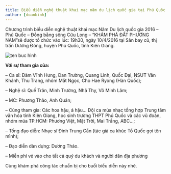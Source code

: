 ```yaml
---
title: Biểu diễn nghệ thuật khai mạc năm du lịch quốc gia tại Phú Quôc
author: [doanbinh]
---
```


Chương trình biểu diễn nghệ thuật khai mạc Năm Du lịch quốc gia 2016 – Phú Quốc – Đồng bằng sông Cửu Long – “KHÁM PHÁ ĐẤT PHƯƠNG NAM”sẽ được tổ chức vào  lúc: 19h30, ngày 10/4/2016 tại Sân bay cũ, thị trấn Dương Đông, huyện Phú Quốc, tỉnh Kiên Giang.

![ten buc hinh](https://cdn.baotainguyenmoitruong.vn/uploads/images/201604/original/images1503641_20160410_204550.jpg "ten buc hinh")

**Với sự tham gia của:**

– Ca sĩ: Đàm Vĩnh Hưng, Đan Trường, Quang Linh, Quốc Đại, NSƯT Vân Khánh, Thu Trang, nhóm Mắt Ngọc, Cho Hae Ryong (Hàn Quốc);

– Nghệ sĩ: Quế Trân, Minh Trường, Nhã Thy, Võ Minh Lâm;

– MC: Phương Thảo, Anh Quân;

– Cùng tham gia: Các hoa hậu, á hậu… Đội ca múa nhạc tổng hợp Trung tâm văn hóa tỉnh Kiên Giang, học sinh trường THPT Phú Quốc và các vũ đoàn, nhóm múa TP.HCM: Phương Việt, Mặt Trời, Mai Trắng, ABC…;

– Tổng đạo diễn: Nhạc sĩ Đinh Trung Cẩn (tác giả ca khúc Tổ Quốc gọi tên mình);

– Đạo diễn dàn dựng: Dương Thảo.

– Miễn phí vé vào cho tất cả quý du khách và người dân địa phương

Cùng khám phá công tác chuẩn bị cho buổi biểu diễn này nhé.



